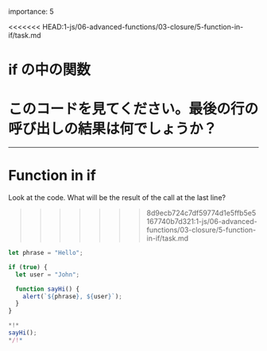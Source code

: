 importance: 5

<<<<<<< HEAD:1-js/06-advanced-functions/03-closure/5-function-in-if/task.md
# if の中の関数

このコードを見てください。最後の行の呼び出しの結果は何でしょうか？
=======
---
# Function in if

Look at the code. What will be the result of the call at the last line?
>>>>>>> 8d9ecb724c7df59774d1e5ffb5e5167740b7d321:1-js/06-advanced-functions/03-closure/5-function-in-if/task.md

```js run
let phrase = "Hello";

if (true) {
  let user = "John";

  function sayHi() {
    alert(`${phrase}, ${user}`);
  }
}

*!*
sayHi();
*/!*
```
